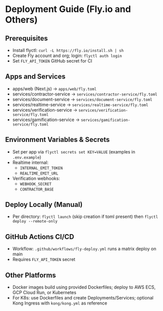 # Deployment Guide (Fly.io and Others)

## Prerequisites

- Install flyctl: `curl -L https://fly.io/install.sh | sh`
- Create Fly account and org; login: `flyctl auth login`
- Set `FLY_API_TOKEN` GitHub secret for CI

## Apps and Services

- apps/web (Next.js) → `apps/web/fly.toml`
- services/contractor-service → `services/contractor-service/fly.toml`
- services/document-service → `services/document-service/fly.toml`
- services/realtime-service → `services/realtime-service/fly.toml`
- services/verification-service → `services/verification-service/fly.toml`
- services/gamification-service → `services/gamification-service/fly.toml`

## Environment Variables & Secrets

- Set per app via `flyctl secrets set KEY=VALUE` (examples in `.env.example`)
- Realtime internal:
  - `INTERNAL_EMIT_TOKEN`
  - `REALTIME_EMIT_URL`
- Verification webhooks:
  - `WEBHOOK_SECRET`
  - `CONTRACTOR_BASE`

## Deploy Locally (Manual)

- Per directory: `flyctl launch` (skip creation if toml present) then `flyctl deploy --remote-only`

## GitHub Actions CI/CD

- Workflow: `.github/workflows/fly-deploy.yml` runs a matrix deploy on main
- Requires `FLY_API_TOKEN` secret

## Other Platforms

- Docker images build using provided Dockerfiles; deploy to AWS ECS, GCP Cloud Run, or Kubernetes
- For K8s: use Dockerfiles and create Deployments/Services; optional Kong Ingress with `kong/kong.yml` as reference